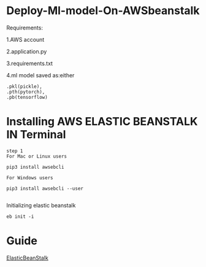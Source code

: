 # Deploy-Ml-model-On-AWSbeanstalk

Requirements:

1.AWS account

2.application.py

3.requirements.txt

4.ml model saved as:either 
```
.pkl(pickle),
.pth(pytorch),
.pb(tensorflow) 
```
# Installing AWS ELASTIC BEANSTALK IN Terminal
 ```
 step 1 
 For Mac or Linux users
 
 pip3 install awsebcli  
 
 For Windows users
 
 pip3 install awsebcli --user
 
 
```
Initializing elastic beanstalk
```
eb init -i
```
# Guide

[ElasticBeanStalk](https://docs.aws.amazon.com/elasticbeanstalk/latest/dg/RelatedResources.html)
